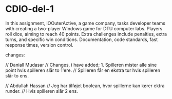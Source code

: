 # CDIO-del-1
In this assignment, IOOuterActive, a game company, tasks developer teams with creating a two-player Windows game for DTU computer labs. Players roll dice, aiming to reach 40 points. Extra challenges include penalties, extra turns, and specific win conditions. Documentation, code standards, fast response times, version control.


changes: 

// Daniall Mudasar
// Changes, i have added; 1. Spilleren mister alle sine point hvis spilleren slår to 1'ere.
// Spilleren får en ekstra tur hvis spilleren slår to ens.

// Abdullah Hassan
// Jeg har tilføjet boolean, hvor spillerne kan kører ektra runder. 
// Hvis spilleren slår 2 ens.
